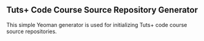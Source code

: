 ## Tuts+ Code Course Source Repository Generator

This simple Yeoman generator is used for initializing Tuts+ code course source repositories.
